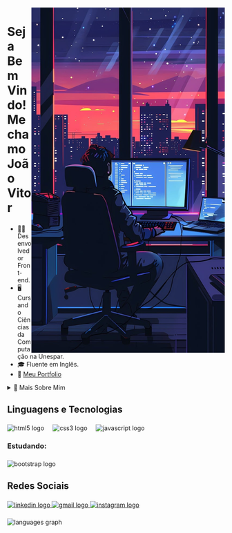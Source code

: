<br clear="both">

<img align="right" height="800" src="imagens/img2-1280.jpg"/>

###

<h1 align="left">Seja Bem Vindo! Me chamo João Vitor</h1>

###

- 👨‍💻 Desenvolvedor Front-end.
- 🖥️ Cursando Ciências da Computação na Unespar.
- 🎓 Fluente em Inglês.
- 📓 [Meu Portfolio](https://joaovitordomingos.github.io/Portfolio/)
<details>
  <summary>🧑 Mais Sobre Mim</summary>
  <p>Me interessei por programação em 2020, realizando cursos na Alura de lógica de programação, desenvolvimento web, entre outros, a partir disto comecei a me aprofundar mais neste mundo.</p>
  <p>Atualmente curso Ciência da Computação na UNESPAR, Universidade Estadual do Paraná, estou no primeiro ano aprendendo a liguagem de programação C.</p>
  <p>Sou fluente em inglês, me formei na escola CNA, e realizei o Cambridge Exam em 2022, obtendo B2 como nota.</p>
  <p>Também já estudei sobre a Engine Unity, programando alguns jogos simples e aprendendo C#, sendo assim, possuo básicos conhecimentos sobre isto.</p>
  
</details>

###

<h2 align="left">Linguagens e Tecnologias</h2>

###

<div align="left">
  <img src="https://cdn.jsdelivr.net/gh/devicons/devicon/icons/html5/html5-original.svg" height="40" alt="html5 logo"  />
  <img width="12" />
  <img src="https://cdn.jsdelivr.net/gh/devicons/devicon/icons/css3/css3-original.svg" height="40" alt="css3 logo"  />
  <img width="12" />
  <img src="https://cdn.jsdelivr.net/gh/devicons/devicon/icons/javascript/javascript-original.svg" height="40" alt="javascript logo"  />
</div>

###

<h3 align="left">Estudando:</h3>

###

<div align="left">
  <img src="https://skillicons.dev/icons?i=bootstrap" height="40" alt="bootstrap logo"  />
</div>

###

<h2 align="left">Redes Sociais</h2>

###

<div align="left">
  <a href="https://www.linkedin.com/in/jo%C3%A3o-vitor-domingos-b3594826a/" target="_blank">
    <img src="https://raw.githubusercontent.com/maurodesouza/profile-readme-generator/master/src/assets/icons/social/linkedin/default.svg" width="52" height="40" alt="linkedin logo"  />
  </a>
  <a href="mailto:joaovitorcdomingos@gmail.com" target="_blank">
    <img src="https://raw.githubusercontent.com/maurodesouza/profile-readme-generator/master/src/assets/icons/social/gmail/default.svg" width="52" height="40" alt="gmail logo"  />
  </a>
  <a href="https://www.instagram.com/jvdomingoss/" target="_blank">
    <img src="https://raw.githubusercontent.com/maurodesouza/profile-readme-generator/master/src/assets/icons/social/instagram/default.svg" width="52" height="40" alt="instagram logo"  />
  </a>
</div>

###

<div align="left">
  <img src="https://github-readme-stats.vercel.app/api/top-langs?username=jvdomingos&locale=pt-br&hide_title=false&layout=compact&card_width=320&langs_count=5&theme=github_dark&hide_border=false&order=2" height="150" alt="languages graph"  />
</div>

###
